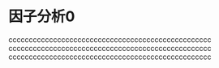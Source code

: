 # 因子分析0


cccccccccccccccccccccccccccccccccccccccccccccccccc
cccccccccccccccccccccccccccccccccccccccccccccccccc
cccccccccccccccccccccccccccccccccccccccccccccccccc